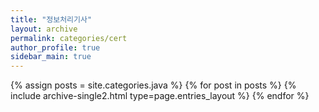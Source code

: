 ```yaml
---
title: "정보처리기사"
layout: archive
permalink: categories/cert
author_profile: true
sidebar_main: true
---
```


{% assign posts = site.categories.java %}
{% for post in posts %} {% include archive-single2.html type=page.entries_layout %} {% endfor %}
